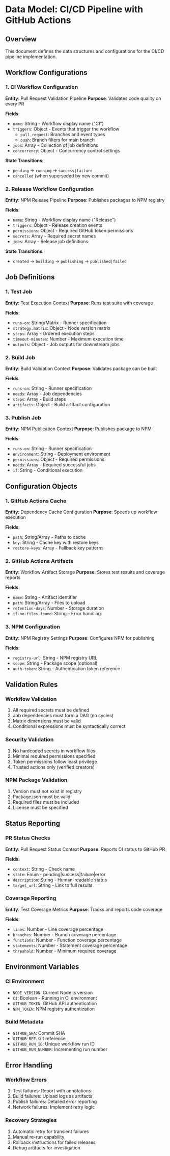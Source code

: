 # Data Model: CI/CD Pipeline with GitHub Actions

## Overview
This document defines the data structures and configurations for the CI/CD pipeline implementation.

## Workflow Configurations

### 1. CI Workflow Configuration
**Entity**: Pull Request Validation Pipeline
**Purpose**: Validates code quality on every PR

**Fields**:
- `name`: String - Workflow display name ("CI")
- `triggers`: Object - Events that trigger the workflow
  - `pull_request`: Branches and event types
  - `push`: Branch filters for main branch
- `jobs`: Array - Collection of job definitions
- `concurrency`: Object - Concurrency control settings

**State Transitions**:
- `pending` → `running` → `success|failure`
- `cancelled` (when superseded by new commit)

### 2. Release Workflow Configuration
**Entity**: NPM Release Pipeline
**Purpose**: Publishes packages to NPM registry

**Fields**:
- `name`: String - Workflow display name ("Release")
- `triggers`: Object - Release creation events
- `permissions`: Object - Required GitHub token permissions
- `secrets`: Array - Required secret names
- `jobs`: Array - Release job definitions

**State Transitions**:
- `created` → `building` → `publishing` → `published|failed`

## Job Definitions

### 1. Test Job
**Entity**: Test Execution Context
**Purpose**: Runs test suite with coverage

**Fields**:
- `runs-on`: String/Matrix - Runner specification
- `strategy.matrix`: Object - Node version matrix
- `steps`: Array - Ordered execution steps
- `timeout-minutes`: Number - Maximum execution time
- `outputs`: Object - Job outputs for downstream jobs

### 2. Build Job
**Entity**: Build Validation Context
**Purpose**: Validates package can be built

**Fields**:
- `runs-on`: String - Runner specification
- `needs`: Array - Job dependencies
- `steps`: Array - Build steps
- `artifacts`: Object - Build artifact configuration

### 3. Publish Job
**Entity**: NPM Publication Context
**Purpose**: Publishes package to NPM

**Fields**:
- `runs-on`: String - Runner specification
- `environment`: String - Deployment environment
- `permissions`: Object - Required permissions
- `needs`: Array - Required successful jobs
- `if`: String - Conditional execution

## Configuration Objects

### 1. GitHub Actions Cache
**Entity**: Dependency Cache Configuration
**Purpose**: Speeds up workflow execution

**Fields**:
- `path`: String/Array - Paths to cache
- `key`: String - Cache key with restore keys
- `restore-keys`: Array - Fallback key patterns

### 2. GitHub Actions Artifacts
**Entity**: Workflow Artifact Storage
**Purpose**: Stores test results and coverage reports

**Fields**:
- `name`: String - Artifact identifier
- `path`: String/Array - Files to upload
- `retention-days`: Number - Storage duration
- `if-no-files-found`: String - Error handling

### 3. NPM Configuration
**Entity**: NPM Registry Settings
**Purpose**: Configures NPM for publishing

**Fields**:
- `registry-url`: String - NPM registry URL
- `scope`: String - Package scope (optional)
- `auth-token`: String - Authentication token reference

## Validation Rules

### Workflow Validation
1. All required secrets must be defined
2. Job dependencies must form a DAG (no cycles)
3. Matrix dimensions must be valid
4. Conditional expressions must be syntactically correct

### Security Validation
1. No hardcoded secrets in workflow files
2. Minimal required permissions specified
3. Token permissions follow least privilege
4. Trusted actions only (verified creators)

### NPM Package Validation
1. Version must not exist in registry
2. Package.json must be valid
3. Required files must be included
4. License must be specified

## Status Reporting

### PR Status Checks
**Entity**: Pull Request Status Context
**Purpose**: Reports CI status to GitHub PR

**Fields**:
- `context`: String - Check name
- `state`: Enum - pending|success|failure|error
- `description`: String - Human-readable status
- `target_url`: String - Link to full results

### Coverage Reporting
**Entity**: Test Coverage Metrics
**Purpose**: Tracks and reports code coverage

**Fields**:
- `lines`: Number - Line coverage percentage
- `branches`: Number - Branch coverage percentage
- `functions`: Number - Function coverage percentage
- `statements`: Number - Statement coverage percentage
- `threshold`: Number - Minimum required coverage

## Environment Variables

### CI Environment
- `NODE_VERSION`: Current Node.js version
- `CI`: Boolean - Running in CI environment
- `GITHUB_TOKEN`: GitHub API authentication
- `NPM_TOKEN`: NPM registry authentication

### Build Metadata
- `GITHUB_SHA`: Commit SHA
- `GITHUB_REF`: Git reference
- `GITHUB_RUN_ID`: Unique workflow run ID
- `GITHUB_RUN_NUMBER`: Incrementing run number

## Error Handling

### Workflow Errors
1. Test failures: Report with annotations
2. Build failures: Upload logs as artifacts
3. Publish failures: Detailed error reporting
4. Network failures: Implement retry logic

### Recovery Strategies
1. Automatic retry for transient failures
2. Manual re-run capability
3. Rollback instructions for failed releases
4. Debug artifacts for investigation